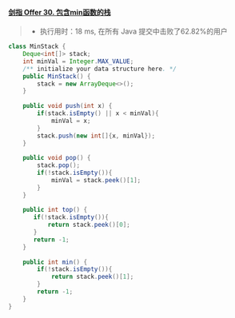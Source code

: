 #### [剑指 Offer 30. 包含min函数的栈](https://leetcode-cn.com/problems/bao-han-minhan-shu-de-zhan-lcof/)

> - 执行用时：18 ms, 在所有 Java 提交中击败了62.82%的用户

```java
class MinStack {
    Deque<int[]> stack;
    int minVal = Integer.MAX_VALUE;
    /** initialize your data structure here. */
    public MinStack() {
        stack = new ArrayDeque<>();
    }
    
    public void push(int x) {
        if(stack.isEmpty() || x < minVal){
            minVal = x;
        }
        stack.push(new int[]{x, minVal});
    }
    
    public void pop() {
        stack.pop();
        if(!stack.isEmpty()){
            minVal = stack.peek()[1];
        }
    }
    
    public int top() {
       if(!stack.isEmpty()){
           return stack.peek()[0];
       }
       return -1;
    }
    
    public int min() {
        if(!stack.isEmpty()){
            return stack.peek()[1];
        }
        return -1;
    }
}
```

